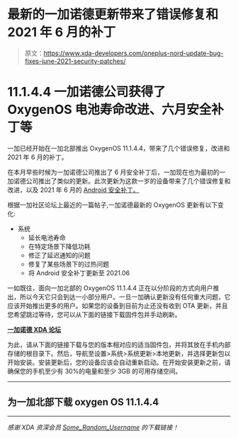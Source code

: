# 最新的一加诺德更新带来了错误修复和 2021 年 6 月的补丁

> 原文：<https://www.xda-developers.com/oneplus-nord-update-bug-fixes-june-2021-security-patches/>

# 11.1.4.4 一加诺德公司获得了 OxygenOS 电池寿命改进、六月安全补丁等

一加已经开始在一加北部推出 OxygenOS 11.1.4.4，带来了几个错误修复，改进和 2021 年 6 月的补丁。

在本月早些时候为一加诺德公司推出了 6 月安全补丁后，一加现在也为最初的一加诺德公司推出了类似的更新。此次更新为这款一岁的设备带来了几个错误修复和改进，以及 2021 年 6 月的 [Android 安全补丁。](https://www.xda-developers.com/june-2021-android-security-update/)

根据一加社区论坛上最近的一篇帖子,一加诺德最新的 OxygenOS 更新有以下变化:

*   系统
    *   延长电池寿命
    *   在特定场景下降低功耗
    *   修正了延迟通知的问题
    *   修复了某些场景下的过热问题
    *   将 Android 安全补丁更新至 2021.06

一如既往，面向一加北部的 OxygenOS 11.1.4.4 正在以分阶段的方式向用户推出，所以今天它只会到达一小部分用户。一旦一加确认更新没有任何重大问题，它应该开始推出更多的用户。如果您的设备到目前为止还没有收到 OTA 更新，并且您希望跳过等待，您可以从下面的链接下载固件包并手动刷新。

**[一加诺德 XDA 论坛](https://forum.xda-developers.com/c/oneplus-nord.11081/)**

为此，请从下面的链接下载与您的版本相对应的适当固件包，并将其放在手机内部存储的根目录下。然后，导航至设置>系统>系统更新>本地更新，并选择更新包以开始安装。安装更新后，您的设备应该会自动重新启动。在开始安装更新之前，请确保您的手机至少有 30%的电量和至少 3GB 的可用存储空间。

* * *

## 为一加北部下载 oxygen OS 11.1.4.4

* * *

*感谢 XDA 资深会员 [Some_Random_Username](https://forum.xda-developers.com/m/some_random_username.8234677/) 的下载链接！*